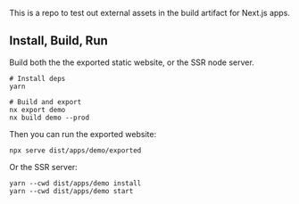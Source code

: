 This is a repo to test out external assets in the build artifact for Next.js apps.

## Install, Build, Run

Build both the the exported static website, or the SSR node server.

```
# Install deps
yarn

# Build and export
nx export demo
nx build demo --prod
```

Then you can run the exported website:

```
npx serve dist/apps/demo/exported
```

Or the SSR server:

```
yarn --cwd dist/apps/demo install
yarn --cwd dist/apps/demo start
```
